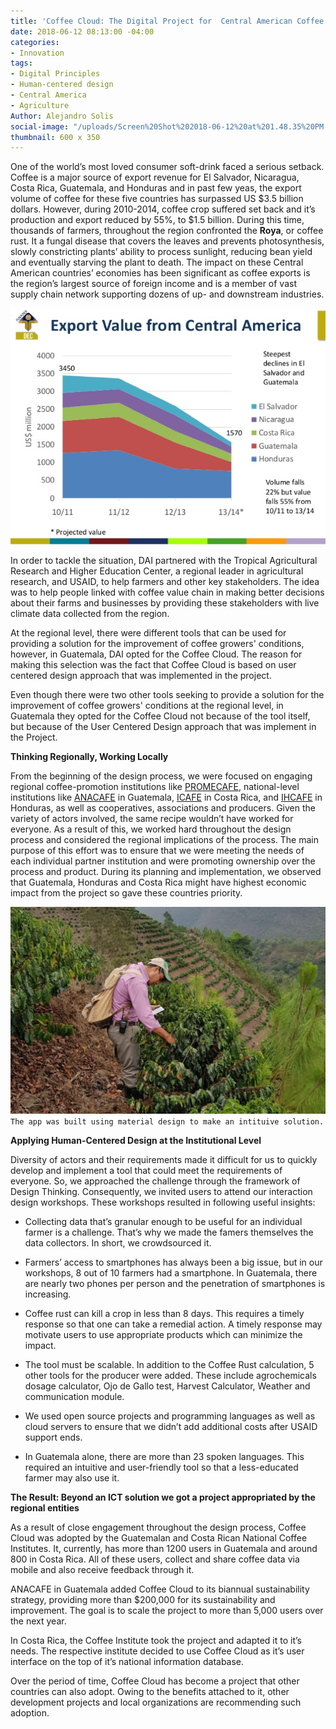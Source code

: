 ```yaml
---
title: 'Coffee Cloud: The Digital Project for  Central American Coffee Growers'
date: 2018-06-12 08:13:00 -04:00
categories:
- Innovation
tags:
- Digital Principles
- Human-centered design
- Central America
- Agriculture
Author: Alejandro Solis
social-image: "/uploads/Screen%20Shot%202018-06-12%20at%201.48.35%20PM.png"
thumbnail: 600 x 350
---
```


One of the world’s most loved consumer soft-drink faced a serious setback. Coffee is a major source of export revenue for El Salvador, Nicaragua, Costa Rica, Guatemala, and Honduras and in past few yeas, the export volume of coffee for these five countries has surpassed US $3.5 billion dollars. However, during 2010-2014, coffee crop suffered set back and it’s production and export reduced by 55%, to $1.5 billion. During this time, thousands of farmers, throughout the region confronted the **Roya**, or coffee rust. It a fungal disease that covers the leaves and prevents photosynthesis, slowly constricting plants’ ability to process sunlight, reducing bean yield and eventually starving the plant to death. The impact on these Central American countries’ economies has been significant as coffee exports is the region’s largest source of foreign income and is a member of vast supply chain network supporting dozens of up- and downstream industries.

<!--more-->
![chart-export.png](/uploads/chart-export.png)

In order to tackle the situation, DAI partnered with the Tropical Agricultural Research and Higher Education Center, a regional leader in agricultural research, and USAID, to help farmers and other key stakeholders. The idea was to help people linked with coffee value chain in making better decisions about their farms and businesses by providing these stakeholders with live climate data collected from the region.

At the regional level, there were different tools that can be used for providing a solution for the improvement of coffee growers' conditions, however, in Guatemala, DAI opted for the Coffee Cloud. The reason for making this selection was the fact that Coffee Cloud is based on user centered design approach that was implemented in the project.

Even though there were two other tools seeking to provide a solution for the improvement of coffee growers' conditions at the regional level, in Guatemala they opted for the Coffee Cloud not because of the tool itself, but because of the User Centered Design approach that was implement in the Project.

**Thinking Regionally, Working Locally**

From the beginning of the design process, we were focused on engaging regional coffee-promotion institutions like [PROMECAFE](http://promecafe.net/), national-level institutions like [ANACAFE](http://www.anacafe.org) in Guatemala, [ICAFE](http://www.icafe.cr) in Costa Rica, and [IHCAFE](http://www.ihcafe.hn/) in Honduras, as well as cooperatives, associations and producers. Given the variety of actors involved, the same recipe wouldn’t have worked for everyone. As a result of this, we worked hard throughout the design process and considered the regional implications of the process. The main purpose of this effort was to ensure that we were meeting the needs of each individual partner institution and were promoting ownership over the process and product. During its planning and implementation, we observed that Guatemala, Honduras and Costa Rica might have highest economic impact from the project so gave these countries priority.

![5b2023af0e6f1a4882993938.png](/uploads/5b2023af0e6f1a4882993938.png)
`The app was built using material design to make an intituive solution.`

**Applying Human-Centered Design at the Institutional Level**

Diversity of actors and their requirements made it difficult for us to quickly develop and implement a tool that could meet the requirements of everyone. So, we approached the challenge through the framework of Design Thinking. Consequently, we invited users to attend our interaction design workshops. These workshops resulted in following useful insights:

* Collecting data that’s granular enough to be useful for an individual farmer is a challenge. That’s why we made the famers themselves the data collectors. In short, we crowdsourced it.

* Farmers’ access to smartphones has always been a big issue, but in our workshops, 8 out of 10 farmers had a smartphone. In Guatemala, there are nearly two phones per person and the penetration of smartphones is increasing.

* Coffee rust can kill a crop in less than 8 days. This requires a timely response so that one can take a remedial action. A timely response may motivate users to use appropriate products which can minimize the impact.

* The tool must be scalable. In addition to the Coffee Rust calculation, 5 other tools for the producer were added. These include agrochemicals dosage calculator, Ojo de Gallo test, Harvest Calculator, Weather and communication module.

* We used open source projects and programming languages as well as cloud servers to ensure that we didn’t add additional costs after USAID support ends.

* In Guatemala alone, there are more than 23 spoken languages. This required an intuitive and user-friendly tool so that a less-educated farmer may also use it.

**The Result: Beyond an ICT solution we got a project appropriated by the regional entities**

As a result of close engagement throughout the design process, Coffee Cloud was adopted by the Guatemalan and Costa Rican National Coffee Institutes. It, currently, has more than 1200 users in Guatemala and around 800 in Costa Rica. All of these users, collect and share coffee data via mobile and also receive feedback through it.

ANACAFE in Guatemala added Coffee Cloud to its biannual sustainability strategy, providing more than $200,000 for its sustainability and improvement. The goal is to scale the project to more than 5,000 users over the next year.

In Costa Rica, the Coffee Institute took the project and adapted it to it’s needs. The respective institute decided to use Coffee Cloud as it’s user interface on the top of it’s national information database.

Over the period of time, Coffee Cloud has become a project that other countries can also adopt. Owing to the benefits attached to it, other development projects and local organizations are recommending such adoption.